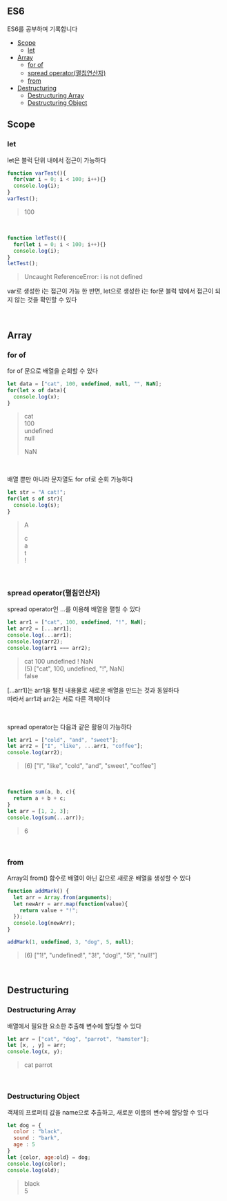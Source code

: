 ## ES6  
ES6를 공부하며 기록합니다  

- [Scope](#scope)  
  - [let](#let)  
- [Array](#array)  
  - [for of](#for-of)  
  - [spread operator(펼침연산자)](#spread-operator펼침연산자)  
  - [from](#from)  
- [Destructuring](#destructuring)
  - [Destructuring Array](#destructuring-array)  
  - [Destructuring Object](#destructuring-object)  


## Scope  

### let

let은 블럭 단위 내에서 접근이 가능하다  

```javascript
function varTest(){
  for(var i = 0; i < 100; i++){}
  console.log(i);
}
varTest();
```
>100  

<br/>

```javascript
function letTest(){
  for(let i = 0; i < 100; i++){}
  console.log(i);
}
letTest();
```
>Uncaught ReferenceError: i is not defined  

var로 생성한 i는 접근이 가능 한 반면, let으로 생성한 i는 for문 블럭 밖에서 접근이 되지 않는 것을 확인할 수 있다  

<br/>

## Array  

### for of  

for of 문으로 배열을 순회할 수 있다  

```javascript
let data = ["cat", 100, undefined, null, "", NaN];
for(let x of data){
  console.log(x);
}
```
>cat  
>100  
>undefined  
>null  
>   
>NaN  

<br/>

배열 뿐만 아니라 문자열도 for of로 순회 가능하다  

```javascript
let str = "A cat!";
for(let s of str){
  console.log(s);
}
```
>A  
>  
>c  
>a  
>t  
>!  

<br/>

### spread operator(펼침연산자)  

spread operator인 ...를 이용해 배열을 펼칠 수 있다  

```javascript
let arr1 = ["cat", 100, undefined, "!", NaN];
let arr2 = [...arr1];
console.log(...arr1);
console.log(arr2);
console.log(arr1 === arr2);
```
>cat 100 undefined ! NaN  
>(5) ["cat", 100, undefined, "!", NaN]  
>false  

[...arr1]는 arr1을 펼친 내용물로 새로운 배열을 만드는 것과 동일하다  
따라서 arr1과 arr2는 서로 다른 객체이다  

<br/>

spread operator는 다음과 같은 활용이 가능하다  

```javascript
let arr1 = ["cold", "and", "sweet"];
let arr2 = ["I", "like", ...arr1, "coffee"];
console.log(arr2);
```
>(6) ["I", "like", "cold", "and", "sweet", "coffee"]  

<br/>

```javascript
function sum(a, b, c){
  return a + b + c;
}
let arr = [1, 2, 3];
console.log(sum(...arr));
```
>6  

<br/>

### from  

Array의 from() 함수로 배열이 아닌 값으로 새로운 배열을 생성할 수 있다  

```javascript
function addMark() {
  let arr = Array.from(arguments);
  let newArr = arr.map(function(value){
    return value + "!";
  });
  console.log(newArr);
}

addMark(1, undefined, 3, "dog", 5, null);
```
>(6) ["1!", "undefined!", "3!", "dog!", "5!", "null!"]  

<br/>

## Destructuring  

### Destructuring Array  

배열에서 필요한 요소한 추출해 변수에 할당할 수 있다  

```javascript
let arr = ["cat", "dog", "parrot", "hamster"];
let [x, , y] = arr;
console.log(x, y);
```
>cat parrot  

<br/>

### Destructuring Object  

객체의 프로퍼티 값을 name으로 추출하고, 새로운 이름의 변수에 할당할 수 있다  

```javascript
let dog = {
  color : "black",
  sound : "bark",
  age : 5
}
let {color, age:old} = dog;
console.log(color);
console.log(old);
```
>black  
>5  

<br/>

